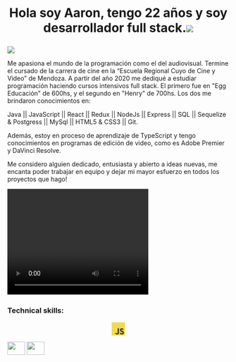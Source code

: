 <h1 align="center">Hola soy Aaron, tengo 22 años y soy desarrollador full stack.<img src="https://raw.githubusercontent.com/verma-anushka/verma-anushka/master/gifs/wave.gif" width="30px"></h1>
<h3 align="center"></h3>

<img align="center" src="https://wallpaperaccess.com/full/2752596.jpg"> <img>
<script src="https://cdn.jsdelivr.net/npm/simple-icons@4.4.0/index.js"></script>

Me apasiona el mundo de la programación como el del audiovisual. Termine el cursado de la carrera de cine en la “Escuela Regional Cuyo de Cine y Video” de Mendoza. A partir del año 2020 me dediqué a estudiar programación haciendo cursos intensivos full stack. El primero fue en "Egg Educación" de 600hs, y el segundo en "Henry" de 700hs.
Los dos me brindaron conocimientos en:

Java || JavaScript || React || Redux || NodeJs || Express || SQL || Sequelize & Postgress || MySql || HTML5 & CSS3 || Git.

Además, estoy en proceso de aprendizaje de TypeScript y tengo conocimientos en
programas de edición de video, como es Adobe Premier y DaVinci Resolve.

Me considero alguien dedicado, entusiasta y abierto a ideas nuevas, me encanta poder trabajar en equipo y dejar mi mayor esfuerzo en todos los proyectos que hago!

<video width="320" height="240" controls>
  <source src="https://www.youtube.com/watch?v=1eEnboVooiY" type="video/mp4">
</video>

### Technical skills:  
<p align="center">
  <img src="https://github.com/JavierBalonga/JavierBalonga/blob/master/img/skills/javascript.png" width="30" height="30" align="center"/>

</p> 

<a href="https://www.linkedin.com/in/aaron-bortnic/"  target="blank"><img align="center" src="https://cdn.jsdelivr.net/npm/simple-icons@3.0.1/icons/linkedin.svg" height="30" width="40" /></a>
<a href="https://instagram.com/aaronbortnic" target="blank"><img align="center" src="https://cdn.jsdelivr.net/npm/simple-icons@3.0.1/icons/instagram.svg" height="30" width="40" /></a>
</p>





 
